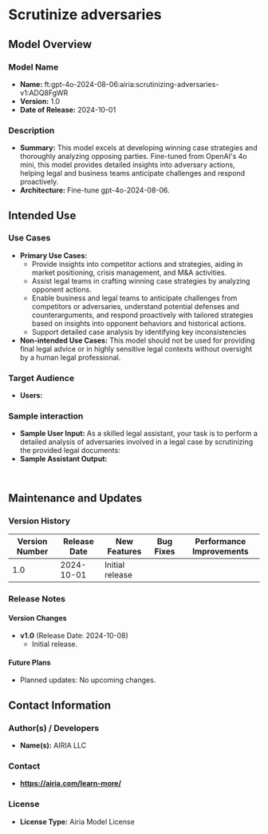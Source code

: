 # Scrutinize adversaries

## Model Overview

### Model Name
- **Name:** ft:gpt-4o-2024-08-06:airia:scrutinizing-adversaries-v1:ADQ8FgWR
- **Version:** 1.0
- **Date of Release:** 2024-10-01

### Description
- **Summary:** This model excels at developing winning case strategies and thoroughly analyzing opposing parties. Fine-tuned from OpenAI's 4o mini, this model provides detailed insights into adversary actions, helping legal and business teams anticipate challenges and respond proactively.
- **Architecture:** Fine-tune gpt-4o-2024-08-06.


## Intended Use

### Use Cases
- **Primary Use Cases:**
  - Provide insights into competitor actions and strategies, aiding in market positioning, crisis management, and M&A activities.
  - Assist legal teams in crafting winning case strategies by analyzing opponent actions.
  - Enable business and legal teams to anticipate challenges from competitors or adversaries, understand potential defenses and counterarguments, and respond proactively with tailored strategies based on insights into opponent behaviors and historical actions.
  - Support detailed case analysis by identifying key inconsistencies
- **Non-intended Use Cases:** This model should not be used for providing final legal advice or in highly sensitive legal contexts without oversight by a human legal professional.

### Target Audience
- **Users:** 

### Sample interaction
- **Sample User Input:** As a skilled legal assistant, your task is to perform a detailed analysis of adversaries involved in a legal case by scrutinizing the provided legal documents:
- **Sample Assistant Output:**
  ```
 
  ```


## Maintenance and Updates

### Version History
| Version Number | Release Date | New Features                  | Bug Fixes                   | Performance Improvements     |
|----------------|--------------|-------------------------------|-----------------------------|------------------------------|
| 1.0            | 2024-10-01   | Initial release               |    |  |


### Release Notes
#### Version Changes
- **v1.0** (Release Date: 2024-10-08)
  - Initial release.

#### Future Plans
- Planned updates: No upcoming changes.

## Contact Information

### Author(s) / Developers
- **Name(s):** AIRIA LLC

### Contact
- **https://airia.com/learn-more/** 

### License
- **License Type:** Airia Model License

